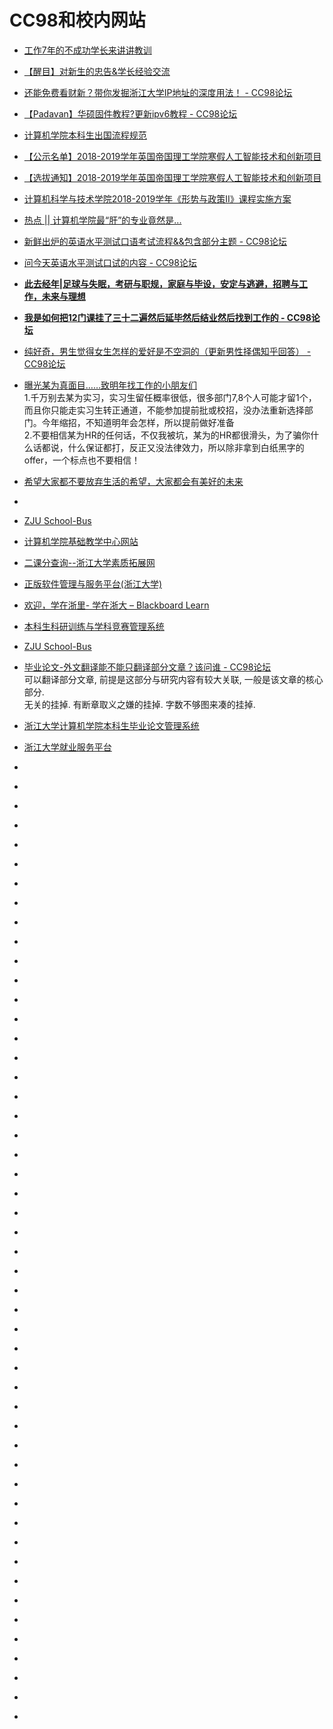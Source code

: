 # CC98和校内网站
*   [工作7年的不成功学长来讲讲教训](https://www.cc98.org/topic/4742688)
*   [【醒目】对新生的忠告&学长经验交流](https://www.cc98.org/topic/2754389)
*   [还能免费看财新？带你发掘浙江大学IP地址的深度用法！ - CC98论坛](https://www.cc98.org/topic/4817827/1)
*   [【Padavan】华硕固件教程?更新ipv6教程 - CC98论坛](https://www.cc98.org/topic/4656758)
*   [计算机学院本科生出国流程规范](http://cspo.zju.edu.cn/redir.php?catalog_id=712980&object_id=726875)
*   [【公示名单】2018-2019学年英国帝国理工学院寒假人工智能技术和创新项目](http://bksy.zju.edu.cn/dwjlfwpt/redir.php?catalog_id=1076521&object_id=1177221)
*   [【选拔通知】2018-2019学年英国帝国理工学院寒假人工智能技术和创新项目](http://bksy.zju.edu.cn/dwjlfwpt/redir.php?catalog_id=1076521&object_id=1176422)
*   [计算机科学与技术学院2018-2019学年《形势与政策Ⅱ》课程实施方案](http://cspo.zju.edu.cn/redir.php?catalog_id=712941&object_id=723681)
*   [热点 || 计算机学院最“肝”的专业竟然是...](https://mp.weixin.qq.com/s?__biz=MzA3NDk4NzA0MQ==&mid=2650484948&idx=1&sn=c3913583713d2309b44ffd8911079032&chksm=8778f39ab00f7a8cef29677ad74e7c4ca89872f973819adbc6d5f229db67799f77a33a8b9fd5&mpshare=1&scene=23&srcid=0113toWEXUlNgShDDt4XTetD#rd)
*   [新鲜出炉的英语水平测试口语考试流程&&包含部分主题 - CC98论坛](https://www.cc98.org/topic/4702875)
*   [问今天英语水平测试口试的内容 - CC98论坛](https://www.cc98.org/topic/4805454/1#1)
*   [**此去经年|足球与失眠，考研与职规，家庭与毕设，安定与逃避，招聘与工作，未来与理想**](https://www.cc98.org/topic/4835104)
*   [**我是如何把12门课挂了三十二遍然后延毕然后结业然后找到工作的 - CC98论坛**](https://www.cc98.org/topic/4851814/1)
*   [纯好奇，男生觉得女生怎样的爱好是不空洞的（更新男性择偶知乎回答） - CC98论坛](https://www.cc98.org/topic/4853195/1)
*   [曝光某为真面目……致明年找工作的小朋友们](http://www.cc98.org/topic/4736387/1)                 
1.千万别去某为实习，实习生留任概率很低，很多部门7,8个人可能才留1个，而且你只能走实习生转正通道，不能参加提前批或校招，没办法重新选择部门。今年缩招，不知道明年会怎样，所以提前做好准备                       
2.不要相信某为HR的任何话，不仅我被坑，某为的HR都很滑头，为了骗你什么话都说，什么保证都打，反正又没法律效力，所以除非拿到白纸黑字的offer，一个标点也不要相信！                  
*   [希望大家都不要放弃生活的希望，大家都会有美好的未来](https://www.cc98.org/topic/4872107/1#1)
*   []()

*   [ZJU School-Bus](https://zjusec.com/)
*   [计算机学院基础教学中心网站](http://10.77.30.99/cstcx/index/index.php)
*   [二课分查询--浙江大学素质拓展网](http://www.youth.zju.edu.cn/sztz/)
*   [正版软件管理与服务平台(浙江大学)](http://ms.zju.edu.cn/adobe/download.html)
*   [欢迎，学在浙里- 学在浙大 – Blackboard Learn](https://c.zju.edu.cn/webapps/portal/execute/tabs/tabAction?tab_tab_group_id=_1_1)
*   [本科生科研训练与学科竞赛管理系统](http://ugrs.zju.edu.cn/kyxl/login_tologinin.action)
*   [ZJU School-Bus](https://zjusec.com/play)
*   [毕业论文-外文翻译能不能只翻译部分文章？该问谁 - CC98论坛](https://www.cc98.org/topic/3586606)      
可以翻译部分文章, 前提是这部分与研究内容有较大关联, 一般是该文章的核心部分.        
无关的挂掉. 有断章取义之嫌的挂掉. 字数不够图来凑的挂掉.           
*   [浙江大学计算机学院本科生毕业论文管理系统](http://csugrs.zju.edu.cn/bklw/front/welcome.jsp)
*   [浙江大学就业服务平台](http://www.career.zju.edu.cn/jyxt/jyweb/webIndex.zf)
*   []()
*   []()
*   []()
*   []()
*   []()
*   []()
*   []()
*   []()
*   []()
*   []()
*   []()
*   []()
*   []()
*   []()
*   []()
*   []()
*   []()
*   []()
*   []()
*   []()
*   []()
*   []()
*   []()
*   []()
*   []()
*   []()
*   []()
*   []()
*   []()
*   []()
*   []()
*   []()
*   []()
*   []()
*   []()
*   []()
*   []()
*   []()
*   []()
*   []()
*   []()
*   []()
*   []()
*   []()
*   []()
*   []()
*   []()
*   []()
*   []()
*   []()
